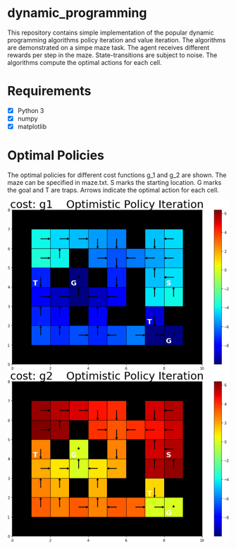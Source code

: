 # dynamic_programming
This repository contains simple implementation of the popular dynamic programming algorithms policy iteration and value iteration. The algorithms are demonstrated on a simpe maze task. The agent receives different rewards per step in the maze. State-transitions are subject to noise. The algorithms compute the optimal actions for each cell.

# Requirements
- [x] Python 3
- [x] numpy
- [x] matplotlib

# Optimal Policies
The optimal policies for different cost functions g_1 and g_2 are shown.
The maze can be specified in maze.txt. S marks the starting location. G marks the goal and T are traps. Arrows indicate the optimal action for each cell.


<img src="https://github.com/janek-gross/dynamic_programming/blob/master/plots/cost: g1%20%20%20 Optimistic Policy Iteration.png?raw=true" width="600" />
<img src="https://github.com/janek-gross/dynamic_programming/blob/master/plots/cost: g2%20%20%20 Optimistic Policy Iteration.png?raw=true" width="600" />




